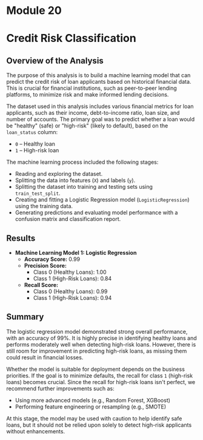 # Module 20

# Credit Risk Classification

## Overview of the Analysis

The purpose of this analysis is to build a machine learning model that can predict the credit risk of loan applicants based on historical financial data. This is crucial for financial institutions, such as peer-to-peer lending platforms, to minimize risk and make informed lending decisions.

The dataset used in this analysis includes various financial metrics for loan applicants, such as their income, debt-to-income ratio, loan size, and number of accounts. The primary goal was to predict whether a loan would be "healthy" (safe) or "high-risk" (likely to default), based on the `loan_status` column:

* `0` – Healthy loan  
* `1` – High-risk loan

The machine learning process included the following stages:
- Reading and exploring the dataset.
- Splitting the data into features (`X`) and labels (`y`).
- Splitting the dataset into training and testing sets using `train_test_split`.
- Creating and fitting a Logistic Regression model (`LogisticRegression`) using the training data.
- Generating predictions and evaluating model performance with a confusion matrix and classification report.

## Results

* **Machine Learning Model 1: Logistic Regression**
  * **Accuracy Score:** 0.99
  * **Precision Score:**
    * Class 0 (Healthy Loans): 1.00
    * Class 1 (High-Risk Loans): 0.84
  * **Recall Score:**
    * Class 0 (Healthy Loans): 0.99
    * Class 1 (High-Risk Loans): 0.94


## Summary

The logistic regression model demonstrated strong overall performance, with an accuracy of 99%. It is highly precise in identifying healthy loans and performs moderately well when detecting high-risk loans. However, there is still room for improvement in predicting high-risk loans, as missing them could result in financial losses.

Whether the model is suitable for deployment depends on the business priorities. If the goal is to minimize defaults, the recall for class `1` (high-risk loans) becomes crucial. Since the recall for high-risk loans isn't perfect, we recommend further improvements such as:
- Using more advanced models (e.g., Random Forest, XGBoost)
- Performing feature engineering or resampling (e.g., SMOTE)

At this stage, the model may be used with caution to help identify safe loans, but it should not be relied upon solely to detect high-risk applicants without enhancements.


